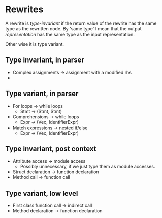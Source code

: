 # Rewrites
A rewrite is *type-invariant* if the return value of the rewrite has the same type as the rewritten node.
By 'same type' I mean that the output *representation* has the same type as the input representation.

Other wise it is type variant.

## Type invariant, in parser
* Complex assignments -> assignment with a modified rhs
*

## Type variant, in parser
* For loops -> while loops
    * Stmt -> (Stmt, Stmt)
* Comprehensions -> while loops
    * Expr -> (Vec<Stmt>, IdentifierExpr)
* Match expressions -> nested if/else
    * Expr -> (Vec<Stmt>, IdentifierExpr)

## Type invariant, post context
* Attribute access -> module access
    * Possibly unnecessary, if we just type them as module accesses.
* Struct declaration -> function declaration
* Method call -> function call

## Type variant, low level
* First class function call -> indirect call
* Method declaration -> function declaration
